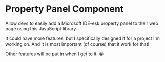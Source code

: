 # Property Panel Component
Allow devs to easily add a Microsoft IDE-esk property panel to their web page using this JavaScript library.

It could have more features, but I specifically designed it for a project I'm working on. And it
is most important (of course) that it work for that!

Other features will be put in when I get to it. 😛
